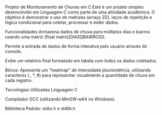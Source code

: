 Projeto de Monitoramento de Chuvas em C
Este é um projeto simples desenvolvido em Linguagem C como parte de uma atividade acadêmica. O objetivo é demonstrar o uso de matrizes (arrays 2D), laços de repetição e lógica condicional para coletar, processar e exibir dados.

Funcionalidades
Armazena dados de chuva para múltiplos dias e bairros usando uma matriz (float matriz[DIAS][BAIRROS]).

Permite a entrada de dados de forma interativa pelo usuário através do console.

Exibe um relatório final formatado em tabela com todos os dados coletados.

Bônus: Apresenta um "heatmap" de intensidade pluviométrica, utilizando caracteres (., *, #) para representar visualmente a quantidade de chuva em cada registro.

Tecnologias Utilizadas
Linguagem C

Compilador GCC (utilizando MinGW-w64 no Windows)

Biblioteca Padrão: stdio.h e stdlib.h
